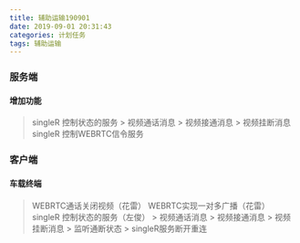```yaml
---
title: 辅助运输190901
date: 2019-09-01 20:31:43
categories: 计划任务
tags: 辅助运输
---
```


### 服务端
#### 增加功能
> singleR 控制状态的服务
    > 视频通话消息
    > 视频接通消息
    > 视频挂断消息
> singleR 控制WEBRTC信令服务

### 客户端
#### 车载终端

> WEBRTC通话关闭视频（花雷）
> WEBRTC实现一对多广播（花雷）
> singleR 控制状态的服务（左俊）
    > 视频通话消息
    > 视频接通消息
    > 视频挂断消息
    > 监听通断状态
    > singleR服务断开重连

